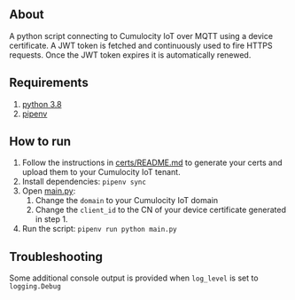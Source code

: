 ## About

A python script connecting to Cumulocity IoT over MQTT using a device 
certificate. A JWT token is fetched and continuously used to fire HTTPS 
requests. Once the JWT token expires it is automatically renewed.  

## Requirements
1. [python 3.8](https://www.python.org/downloads/release/python-3813/)
2. [pipenv](https://pipenv.pypa.io/en/latest/#install-pipenv-today)

## How to run

1. Follow the instructions in [certs/README.md](certs/README.md) to generate your certs and upload them to your Cumulocity IoT tenant.
2. Install dependencies: `pipenv sync`
3. Open [main.py](main.py#L10-L11):
   1. Change the `domain` to your Cumulocity IoT domain
   2. Change the `client_id` to the CN of your device certificate generated in step 1.
4. Run the script: `pipenv run python main.py`

## Troubleshooting
Some additional console output is provided when `log_level` is set to `logging.Debug`